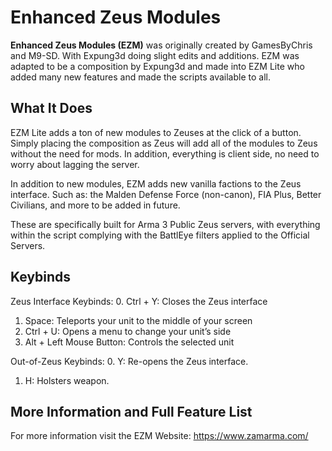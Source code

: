 # Enhanced Zeus Modules
**Enhanced Zeus Modules (EZM)** was originally created by GamesByChris and M9-SD. With Expung3d doing slight edits and additions. EZM was adapted to be a composition by Expung3d and made into EZM Lite who added many new features and made the scripts available to all.

## What It Does
EZM Lite adds a ton of new modules to Zeuses at the click of a button. Simply placing the composition as Zeus will add all of the modules to Zeus without the need for mods. In addition, everything is client side, no need to worry about lagging the server.

In addition to new modules, EZM adds new vanilla factions to the Zeus interface. Such as: the Malden Defense Force (non-canon), FIA Plus, Better Civilians, and more to be added in future.

These are specifically built for Arma 3 Public Zeus servers, with everything within the script complying with the BattlEye filters applied to the Official Servers.

## Keybinds
Zeus Interface Keybinds:
0. Ctrl + Y: Closes the Zeus interface
1. Space: Teleports your unit to the middle of your screen
2. Ctrl + U: Opens a menu to change your unit’s side
3. Alt + Left Mouse Button: Controls the selected unit

Out-of-Zeus Keybinds:
0. Y: Re-opens the Zeus interface.
1. H: Holsters weapon.

## More Information and Full Feature List
For more information visit the EZM Website: https://www.zamarma.com/
